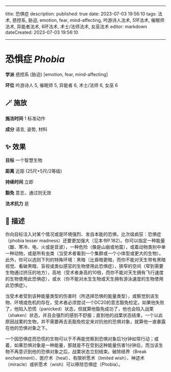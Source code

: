 
---
title: 恐惧症
description: 
published: true
date: 2023-07-03 19:56:10
tags: 法术, 惑控系, 胁迫, emotion, fear, mind-affecting, 吟游诗人法术, 5环法术, 催眠师法术, 异能者法术, 6环法术, 术士/法师法术, 女巫法术
editor: markdown
dateCreated: 2023-07-03 19:56:10

---

# **恐惧症** *Phobia*

**学派** 惑控系 (胁迫) \[emotion, fear, mind-affecting\] 

**环位** 吟游诗人 5, 催眠师 5, 异能者 6, 术士/法师 6, 女巫 6

## 🪄 施放

**施法时间** 1 标准动作

**成分** 语言, 姿势, 材料

## ✨ 效果 

**目标** 一个智慧生物 

**距离** 近距 (25尺+5尺/2等级)  

**持续时间** 立即 

**豁免** 意志，通过则无效

**法术抗力** 是

## 📖 描述

你向目标注入对某个情况或是环境强烈、发自本能的恐惧，比次级疯狂：恐惧症（phobia lesser madness）还要更加强大（见本书P.182）。你可以指定一种能量（酸、寒冷、电、火或是音波），一种危险（像是山崩或地震），或着动物类别中单一种动物，或是所有虫类（当受术者看到一个集群或一个小体型或更大的生物）。此外，你可以选则下列的特殊环境：黑暗（比昏暗更暗，而你不能对天生带有黑暗视觉、看破黑暗、盲视或类似感官的生物使用此恐惧症），狭窄的空间（窄到需要生物通过挤压的地方），高地（受术者身高的10倍，而你不能对天生拥有飞行速度的生物使用此恐惧症），或水（你不能对水生生物或天生拥有游泳速度的生物使用此恐惧症）。

当受术者受到该种能量类型的伤害时（所选择恐惧的能量类型），或察觉到该生物、环境或危机的存在，受术者必须尝试一个DC20的意志豁免检定。如果他失败了，他陷入恐慌（panicked）状态，但就算他豁免成功了，他也会陷入战栗（shaken）状态，并且会强烈的感到不舒服；直到他的战栗状态结束，一个以此原因战栗的生物，并不需要再去丢豁免检定来对抗他的恐惧对象，就算他一直暴露在他的恐惧对象之下。

一个因恐惧症而恐慌的生物可以于不再能觉察到恐惧对象后1分钟如常行动；或着，如果恐惧对象是一种能量，那就是不在受到这种能量伤害1分钟后，而当该生物不再意识到他的恐惧对象之后，战栗状态立刻结束。破除结界（Break enchantment）、医疗术（heal）、有限祈愿术（limited wish）、神迹术（miracle）或祈愿术（wish）可以移除恐惧症（Phobia）。
    